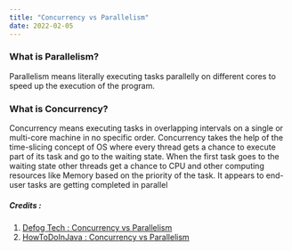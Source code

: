 ```yaml
---
title: "Concurrency vs Parallelism"
date: 2022-02-05
---
```


### What is Parallelism?
Parallelism means literally executing tasks parallelly on different cores to speed up the execution of the program.  

### What is Concurrency?
Concurrency means executing tasks in overlapping intervals on a single or multi-core machine in no specific order. Concurrency takes the help of the time-slicing concept of OS where every thread gets a chance to execute part of its task and go to the waiting state. When the first task goes to the waiting state other threads get a chance to CPU and other computing resources like Memory based on the priority of the task. It appears to end-user tasks are getting completed in parallel

##### Credits :  

1. [Defog Tech : Concurrency vs Parallelism](https://www.youtube.com/watch?v=FChZP09Ba4E&list=PLhfHPmPYPPRk6yMrcbfafFGSbE2EPK_A6&index=3)
2. [HowToDoInJava : Concurrency vs Parallelism](https://howtodoinjava.com/java/multi-threading/concurrency-vs-parallelism/)

